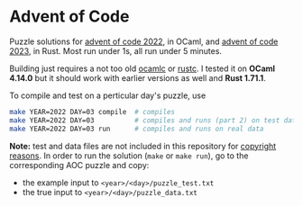 <!-- LTeX: language=en -->

# Advent of Code

Puzzle solutions for [advent of code 2022](https://adventofcode.com/2022/), in OCaml,
and [advent of code 2023](https://adventofcode.com/2023/), in Rust.
Most run under 1s, all run under 5 minutes.

Building just requires a not too old [ocamlc](https://v2.ocaml.org/docs/install.html)
or [rustc](https://www.rust-lang.org/tools/install).
I tested it on **OCaml 4.14.0** but it should work with earlier versions as well
and **Rust 1.71.1**.

To compile and test on a perticular day's puzzle, use
```bash
make YEAR=2022 DAY=03 compile  # compiles
make YEAR=2022 DAY=03          # compiles and runs (part 2) on test date
make YEAR=2022 DAY=03 run      # compiles and runs on real data
```

**Note:** test and data files are not included in this repository for
[copyright reasons](https://adventofcode.com/about#faq_copying). In order to
run the solution (`make` or `make run`), go to the corresponding AOC puzzle and copy:
- the example input to `<year>/<day>/puzzle_test.txt`
- the true input to `<year>/<day>/puzzle_data.txt`
